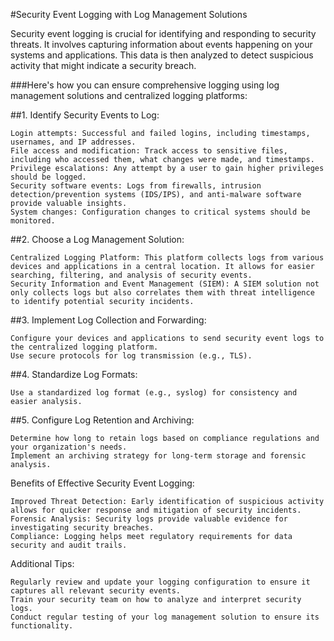 #Security Event Logging with Log Management Solutions

Security event logging is crucial for identifying and responding to security threats. It involves capturing information about events happening on your systems and applications. This data is then analyzed to detect suspicious activity that might indicate a security breach.

###Here's how you can ensure comprehensive logging using log management solutions and centralized logging platforms:

##1. Identify Security Events to Log:

    Login attempts: Successful and failed logins, including timestamps, usernames, and IP addresses.
    File access and modification: Track access to sensitive files, including who accessed them, what changes were made, and timestamps.
    Privilege escalations: Any attempt by a user to gain higher privileges should be logged.
    Security software events: Logs from firewalls, intrusion detection/prevention systems (IDS/IPS), and anti-malware software provide valuable insights.
    System changes: Configuration changes to critical systems should be monitored.

##2. Choose a Log Management Solution:

    Centralized Logging Platform: This platform collects logs from various devices and applications in a central location. It allows for easier searching, filtering, and analysis of security events.
    Security Information and Event Management (SIEM): A SIEM solution not only collects logs but also correlates them with threat intelligence to identify potential security incidents.

##3. Implement Log Collection and Forwarding:

    Configure your devices and applications to send security event logs to the centralized logging platform.
    Use secure protocols for log transmission (e.g., TLS).

##4. Standardize Log Formats:

    Use a standardized log format (e.g., syslog) for consistency and easier analysis.

##5.  Configure Log Retention and Archiving:

    Determine how long to retain logs based on compliance regulations and your organization's needs.
    Implement an archiving strategy for long-term storage and forensic analysis.

Benefits of Effective Security Event Logging:

    Improved Threat Detection: Early identification of suspicious activity allows for quicker response and mitigation of security incidents.
    Forensic Analysis: Security logs provide valuable evidence for investigating security breaches.
    Compliance: Logging helps meet regulatory requirements for data security and audit trails.

Additional Tips:

    Regularly review and update your logging configuration to ensure it captures all relevant security events.
    Train your security team on how to analyze and interpret security logs.
    Conduct regular testing of your log management solution to ensure its functionality.

